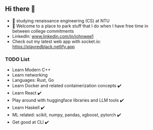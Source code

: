 ## Hi there 👋

- 🤠 studying renaissance engineering (CS) at NTU
- 🌱 Welcome to a place to park stuff that I do when I have free time in between college commitments
- LinkedIn: www.linkedin.com/in/johnwee1
- Check out my latest web app with socket.io: https://playredblack.netlify.app


### TODO List
- Learn Modern C++
- Learn networking
- Languages: Rust, Go
- Learn Docker and related containerization concepts ✔️
- Learn React ✔️
- Play around with huggingface libraries and LLM tools ✔️
- Learn Haskell ✔️
- ML related: scikit, numpy, pandas, xgboost, pytorch ✔️
- Get good at CLI ✔️
